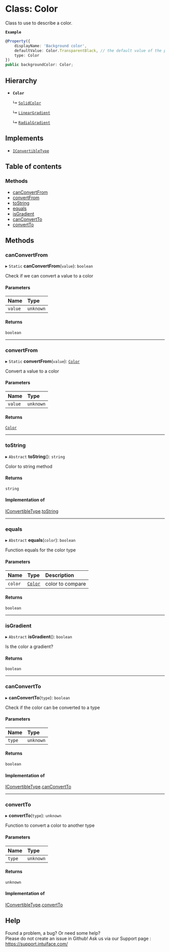 # Class: Color

Class to use to describe a color.

**`Example`**

```ts
@Property({
    displayName: 'Background color',
    defaultValue: Color.TransparentBlack, // the default value of the property
    type: Color
})
public backgroundColor: Color;
```

## Hierarchy

- **`Color`**

  ↳ [`SolidColor`](SolidColor.md)

  ↳ [`LinearGradient`](LinearGradient.md)

  ↳ [`RadialGradient`](RadialGradient.md)

## Implements

- [`IConvertibleType`](../interfaces/IConvertibleType.md)

## Table of contents

### Methods

- [canConvertFrom](Color.md#canconvertfrom)
- [convertFrom](Color.md#convertfrom)
- [toString](Color.md#tostring)
- [equals](Color.md#equals)
- [isGradient](Color.md#isgradient)
- [canConvertTo](Color.md#canconvertto)
- [convertTo](Color.md#convertto)

## Methods

### canConvertFrom

▸ `Static` **canConvertFrom**(`value`): `boolean`

Check if we can convert a value to a color

#### Parameters

| Name | Type |
| :------ | :------ |
| `value` | `unknown` |

#### Returns

`boolean`

___

### convertFrom

▸ `Static` **convertFrom**(`value`): [`Color`](Color.md)

Convert a value to a color

#### Parameters

| Name | Type |
| :------ | :------ |
| `value` | `unknown` |

#### Returns

[`Color`](Color.md)

___

### toString

▸ `Abstract` **toString**(): `string`

Color to string method

#### Returns

`string`

#### Implementation of

[IConvertibleType](../interfaces/IConvertibleType.md).[toString](../interfaces/IConvertibleType.md#tostring)

___

### equals

▸ `Abstract` **equals**(`color`): `boolean`

Function equals for the color type

#### Parameters

| Name | Type | Description |
| :------ | :------ | :------ |
| `color` | [`Color`](Color.md) | color to compare |

#### Returns

`boolean`

___

### isGradient

▸ `Abstract` **isGradient**(): `boolean`

Is the color a gradient?

#### Returns

`boolean`

___

### canConvertTo

▸ **canConvertTo**(`type`): `boolean`

Check if the color can be converted to a type

#### Parameters

| Name | Type |
| :------ | :------ |
| `type` | `unknown` |

#### Returns

`boolean`

#### Implementation of

[IConvertibleType](../interfaces/IConvertibleType.md).[canConvertTo](../interfaces/IConvertibleType.md#canconvertto)

___

### convertTo

▸ **convertTo**(`type`): `unknown`

Function to convert a color to another type

#### Parameters

| Name | Type |
| :------ | :------ |
| `type` | `unknown` |

#### Returns

`unknown`

#### Implementation of

[IConvertibleType](../interfaces/IConvertibleType.md).[convertTo](../interfaces/IConvertibleType.md#convertto)


## Help
Found a problem, a bug? Or need some help?  
Please do not create an issue in Github! Ask us via our Support page : https://support.intuiface.com/